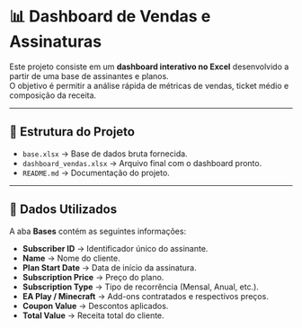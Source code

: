 # 📊 Dashboard de Vendas e Assinaturas

Este projeto consiste em um **dashboard interativo no Excel** desenvolvido a partir de uma base de assinantes e planos.  
O objetivo é permitir a análise rápida de métricas de vendas, ticket médio e composição da receita.

---

## 📂 Estrutura do Projeto

- `base.xlsx` → Base de dados bruta fornecida.
- `dashboard_vendas.xlsx` → Arquivo final com o dashboard pronto.
- `README.md` → Documentação do projeto.

---

## 📑 Dados Utilizados

A aba **Bases** contém as seguintes informações:

- **Subscriber ID** → Identificador único do assinante.
- **Name** → Nome do cliente.
- **Plan Start Date** → Data de início da assinatura.
- **Subscription Price** → Preço do plano.
- **Subscription Type** → Tipo de recorrência (Mensal, Anual, etc.).
- **EA Play / Minecraft** → Add-ons contratados e respectivos preços.
- **Coupon Value** → Descontos aplicados.
- **Total Value** → Receita total do cliente.

